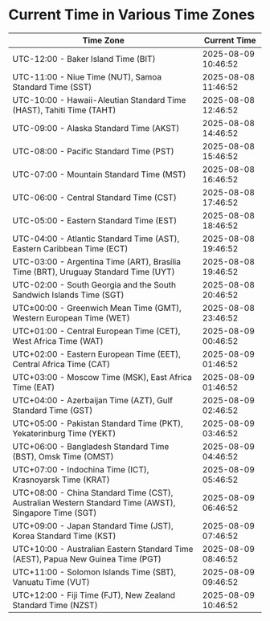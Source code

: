 # Current Time in Various Time Zones

| Time Zone | Current Time |
|-----------|--------------|
| UTC-12:00 - Baker Island Time (BIT) | 2025-08-09 10:46:52 |
| UTC-11:00 - Niue Time (NUT), Samoa Standard Time (SST) | 2025-08-08 11:46:52 |
| UTC-10:00 - Hawaii-Aleutian Standard Time (HAST), Tahiti Time (TAHT) | 2025-08-08 12:46:52 |
| UTC-09:00 - Alaska Standard Time (AKST) | 2025-08-08 14:46:52 |
| UTC-08:00 - Pacific Standard Time (PST) | 2025-08-08 15:46:52 |
| UTC-07:00 - Mountain Standard Time (MST) | 2025-08-08 16:46:52 |
| UTC-06:00 - Central Standard Time (CST) | 2025-08-08 17:46:52 |
| UTC-05:00 - Eastern Standard Time (EST) | 2025-08-08 18:46:52 |
| UTC-04:00 - Atlantic Standard Time (AST), Eastern Caribbean Time (ECT) | 2025-08-08 19:46:52 |
| UTC-03:00 - Argentina Time (ART), Brasília Time (BRT), Uruguay Standard Time (UYT) | 2025-08-08 19:46:52 |
| UTC-02:00 - South Georgia and the South Sandwich Islands Time (SGT) | 2025-08-08 20:46:52 |
| UTC±00:00 - Greenwich Mean Time (GMT), Western European Time (WET) | 2025-08-08 23:46:52 |
| UTC+01:00 - Central European Time (CET), West Africa Time (WAT) | 2025-08-09 00:46:52 |
| UTC+02:00 - Eastern European Time (EET), Central Africa Time (CAT) | 2025-08-09 01:46:52 |
| UTC+03:00 - Moscow Time (MSK), East Africa Time (EAT) | 2025-08-09 01:46:52 |
| UTC+04:00 - Azerbaijan Time (AZT), Gulf Standard Time (GST) | 2025-08-09 02:46:52 |
| UTC+05:00 - Pakistan Standard Time (PKT), Yekaterinburg Time (YEKT) | 2025-08-09 03:46:52 |
| UTC+06:00 - Bangladesh Standard Time (BST), Omsk Time (OMST) | 2025-08-09 04:46:52 |
| UTC+07:00 - Indochina Time (ICT), Krasnoyarsk Time (KRAT) | 2025-08-09 05:46:52 |
| UTC+08:00 - China Standard Time (CST), Australian Western Standard Time (AWST), Singapore Time (SGT) | 2025-08-09 06:46:52 |
| UTC+09:00 - Japan Standard Time (JST), Korea Standard Time (KST) | 2025-08-09 07:46:52 |
| UTC+10:00 - Australian Eastern Standard Time (AEST), Papua New Guinea Time (PGT) | 2025-08-09 08:46:52 |
| UTC+11:00 - Solomon Islands Time (SBT), Vanuatu Time (VUT) | 2025-08-09 09:46:52 |
| UTC+12:00 - Fiji Time (FJT), New Zealand Standard Time (NZST) | 2025-08-09 10:46:52 |
